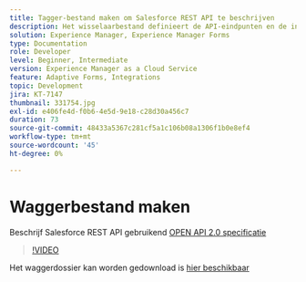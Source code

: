```yaml
---
title: Tagger-bestand maken om Salesforce REST API te beschrijven
description: Het wisselaarbestand definieert de API-eindpunten en de invoer- en uitvoerparameters
solution: Experience Manager, Experience Manager Forms
type: Documentation
role: Developer
level: Beginner, Intermediate
version: Experience Manager as a Cloud Service
feature: Adaptive Forms, Integrations
topic: Development
jira: KT-7147
thumbnail: 331754.jpg
exl-id: e406fe4d-f0b6-4e5d-9e18-c28d30a456c7
duration: 73
source-git-commit: 48433a5367c281cf5a1c106b08a1306f1b0e8ef4
workflow-type: tm+mt
source-wordcount: '45'
ht-degree: 0%

---
```


# Waggerbestand maken

Beschrijf Salesforce REST API gebruikend [ OPEN API 2.0 specificatie ](https://swagger.io/docs/specification/2-0/basic-structure/)

>[!VIDEO](https://video.tv.adobe.com/v/331754?quality=12&learn=on)

Het waggerdossier kan worden gedownload is [ hier beschikbaar ](assets/sfdc-rest-swagger.zip)
